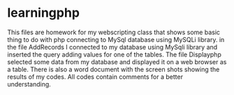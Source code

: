 # learningphp

This files are homework for my webscripting class that shows some basic thing to do with php connecting to MySql database using MySQLi library. 
in the file AddRecords I connected to my database using MySqli library and inserted the query adding values for one of the tables.
The file Displayphp selected some data from my database and displayed it on a web browser as a table.
There is also a word document with the screen shots showing the results of my codes.
All codes contain comments for a better understanding.
